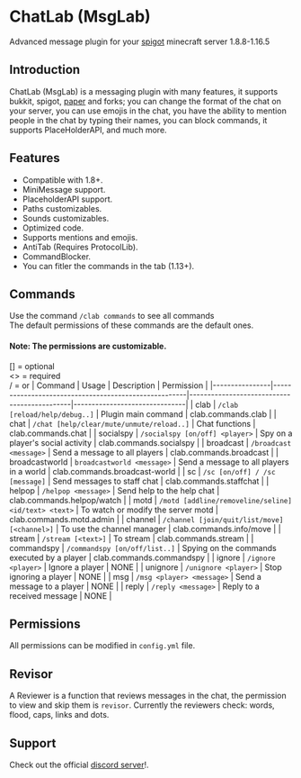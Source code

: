 # ChatLab (MsgLab)
Advanced message plugin for your [spigot](http://spigotmc.org/) minecraft server 1.8.8-1.16.5

## Introduction
ChatLab (MsgLab) is a messaging plugin with many features, it supports bukkit, spigot, [paper](https://papermc.io/downloads) and forks; you can change the format of the chat on your server, you can use emojis in the chat, you have the ability to mention people in the chat by typing their names, you can block commands, it supports PlaceHolderAPI, and much more.
## Features
- Compatible with 1.8+. <br>
- MiniMessage support. <br>
- PlaceholderAPI support. <br>
- Paths customizables. <br>
- Sounds customizables. <br>
- Optimized code. <br>
- Supports mentions and emojis. <br>
- AntiTab (Requires ProtocolLib). <br>
- CommandBlocker. <br>
- You can fitler the commands in the tab (1.13+).
## Commands
Use the command `/clab commands` to see all commands <br>
The default permissions of these commands are the default ones. <br>
#### Note:  The permissions are customizable.
[] = optional <br>
<> = required <br>
/ = or
|    Command     |                          Usage                       |                  Description                |           Permission          |
|----------------|------------------------------------------------------|---------------------------------------------|-------------------------------|
| clab   	       | `/clab [reload/help/debug..]`                        | Plugin main command                         | clab.commands.clab	          |
| chat   	       | `/chat [help/clear/mute/unmute/reload..]`            | Chat functions                              | clab.commands.chat	          |
| socialspy      | `/socialspy [on/off] <player>`                       | Spy on a player's social activity           | clab.commands.socialspy	      |
| broadcast      | `/broadcast <message>`                               | Send a message to all players               | clab.commands.broadcast       |
| broadcastworld | `broadcastworld <message>`                           | Send a message to all players in a world    | clab.commands.broadcast-world |
| sc             | `/sc [on/off] / /sc [message]`                       | Send messages to staff chat                 | clab.commands.staffchat       |
| helpop         | `/helpop <message>`                                  | Send help to the help chat                  | clab.commands.helpop/watch    |
| motd           | `/motd [addline/removeline/seline] <id/text> <text>` | To watch or modify the server motd          | clab.commands.motd.admin      |
| channel        | `/channel [join/quit/list/move] [<channel>]`         | To use the channel manager                  | clab.commands.info/move       |
| stream         | `/stream [<text>]`                                   | To stream                                   | clab.commands.stream          |
| commandspy     | `/commandspy [on/off/list..]`                        | Spying on the commands executed by a player | clab.commands.commandspy      |
| ignore         | `/ignore <player>`                                   | Ignore a player                             | NONE                          |
| unignore       | `/unignore <player>`                                 | Stop ignoring a player                      | NONE                          |
| msg   	       | `/msg <player> <message>`                            | Send a message to a player                  | NONE	                        |
| reply   	     | `/reply <message>`                                   | Reply to a received message                 | NONE                          |
## Permissions
All permissions can be modified in `config.yml` file.
## Revisor
A Reviewer is a function that reviews messages in the chat, the permission to view and skip them is `revisor`. Currently the reviewers check: words, flood, caps, links and dots.
## Support
Check out the official [discord server](https://discord.gg/wpSh4Bf4Es)!.
